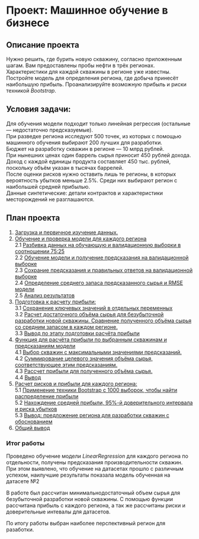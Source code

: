 # Проект: Машинное обучение в бизнесе


## Описание проекта
Нужно решить, где бурить новую скважину, согласно приложенным шагам. Вам предоставлены пробы нефти в трёх регионах. Характеристики для каждой скважины в регионе уже известны. Постройте модель для определения региона, где добыча принесёт наибольшую прибыль. Проанализируйте возможную прибыль и риски техникой *Bootstrap*.

## Условия задачи:
Для обучения модели подходит только линейная регрессия (остальные — недостаточно предсказуемые).  
При разведке региона исследуют 500 точек, из которых с помощью машинного обучения выбирают 200 лучших для разработки.  
Бюджет на разработку скважин в регионе — 10 млрд рублей.  
При нынешних ценах один баррель сырья приносит 450 рублей дохода. Доход с каждой единицы продукта составляет 450 тыс. рублей, поскольку объём указан в тысячах баррелей.  
После оценки рисков нужно оставить лишь те регионы, в которых вероятность убытков меньше 2.5%. Среди них выбирают регион с наибольшей средней прибылью.  
Данные синтетические: детали контрактов и характеристики месторождений не разглашаются.

## План проекта
1. [Загрузка и первичное изучение данных.](#start)  
2. [Обучение и проверка модели для каждого региона](#train)    
    2.1 [Разбивка данных на обучающую и валидационную выборки в соотношении 75:25](#split)   
    2.2 [Обучение модели и получение предсказания на валидационной выборке](#traininig)  
    2.3 [Сохрание предсказания и правильных ответов на валидационной выборке](#save)  
    2.4 [Определение среднего запаса предсказанного сырья и RMSE модели](#mean)  
    2.5 [Анализ результатов](#analisys)
3. [Подготовка к расчету прибыли:](#prep_calc)  
    3.1 [Сохранение ключевых значений в отдельных переменных](#save_values)  
    3.2 [Расчет достаточного объёма сырья для безубыточной разработки новой скважины. Сравнение полученного объёма сырья со средним запасом в каждом регионе.](#value_calc)  
    3.3 [Вывод по этапу подготовки расчёта прибыли](#concl_3)
4. [Функция для расчёта прибыли по выбранным скважинам и предсказаниям модели](#def_profit)  
    4.1 [Выбор скважин с максимальными значениями предсказаний.](#def_profit)  
    4.2 [Суммирование целевого значения объёма сырья, соответствующее этим предсказаниям.](#def_profit)  
    4.3 [Рассчет прибыли для полученного объёма сырья.](#def_profit)  
    4.4 [Вывод](#concl_4)
5. [Расчет рисков и прибыли для каждого региона:](#risks)  
    5.1 [Применение техники Bootstrap с 1000 выборок, чтобы найти распределение прибыли](#risks)  
    5.2 [Нахождение средней прибыли, 95%-й доверительного интервала и риска убытков](#risks)  
    5.3 [Вывод: предложение региона для разработки скважин с обоснованием](#concl_5)  
6. [Общий вывод](#concl_6)  

### Итог работы <a id='concl_6'></a>


Проведено обучение модели *LinearRegression* для каждого региона по отдельности, получены предсказания производительности скважин. При этом выявлено, что обучение на датасетах прошло с различным успехом, наилучшие результаты показала модель обученная на датасете №2

В работе был рассчитан минимальнодостаточный объем сырья для безубыточной разработки новой скважины. С помощью функции рассчитана прибыль с каждого региона, а так же рассчитаны риски и доверительные интевалы для датасетов.

По итогу работы выбран наиболее перспективный регион для разаботки.


```python

```
